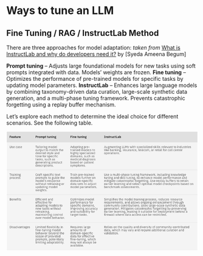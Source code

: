 # Ways to tune an LLM
## Fine Tuning / RAG / InstructLab Method

There are three approaches for model adaptation:
*taken from* [What is InstructLab and why do developers need it?](https://developer.ibm.com/articles/awb-instructlab-why-developers-need-it/)
by [Syeda Ameena Begum]

**Prompt tuning** – Adjusts large foundational models for new tasks using soft prompts integrated with data. Models’ weights are frozen.
**Fine tuning** – Optimizes the performance of pre-trained models for specific tasks by updating model parameters.
**InstructLab** – Enhances large language models by combining taxonomy-driven data curation, large-scale synthetic data generation, and a multi-phase tuning framework. Prevents catastrophic forgetting using a replay buffer mechanism.

Let’s explore each method to determine the ideal choice for different scenarios. See the following table.


![InstructLab](graphics/modeladaption.png)